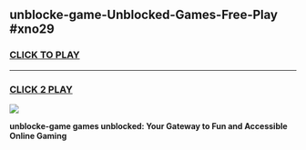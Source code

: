 
## unblocke-game-Unblocked-Games-Free-Play #xno29
<h3>
<a href="https://us.freeplayer.one?title=unblocke-game&ref=9M">CLICK TO PLAY</a></h3>
<hr>

<h3>
<a href="https://us.freeplayer.one?title=unblocke-game&ref=9M">CLICK 2 PLAY</a>
  
</h3>

<a href="https://us.freeplayer.one?title=unblocke-game&ref=9M"><img src="https://clearcache.store/games.png"></a>


**unblocke-game games unblocked: Your Gateway to Fun and Accessible Online Gaming**
